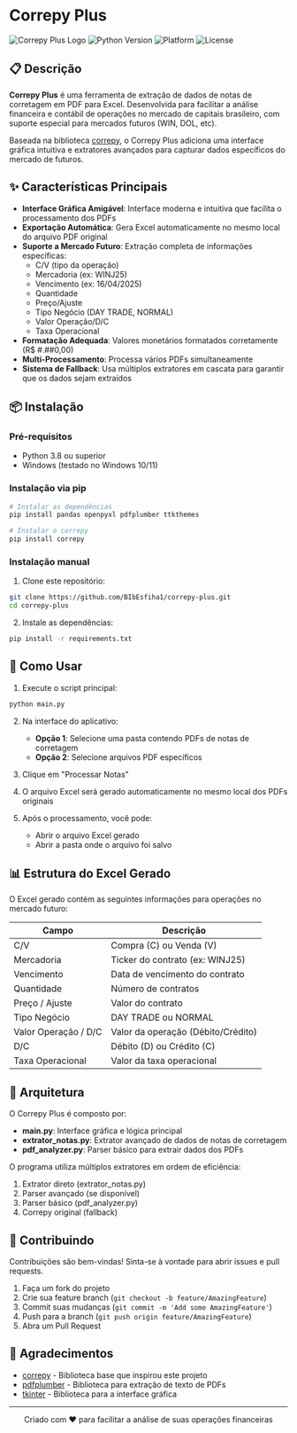 # Correpy Plus

![Correpy Plus Logo](https://img.shields.io/badge/Correpy-Plus-blue?style=for-the-badge)
![Python Version](https://img.shields.io/badge/Python-3.8%2B-blue?style=for-the-badge&logo=python)
![Platform](https://img.shields.io/badge/Platform-Windows-blue?style=for-the-badge&logo=windows)
![License](https://img.shields.io/badge/License-MIT-green?style=for-the-badge)

## 📋 Descrição

**Correpy Plus** é uma ferramenta de extração de dados de notas de corretagem em PDF para Excel. Desenvolvida para facilitar a análise financeira e contábil de operações no mercado de capitais brasileiro, com suporte especial para mercados futuros (WIN, DOL, etc).

Baseada na biblioteca [correpy](https://github.com/thiagosalvatore/correpy), o Correpy Plus adiciona uma interface gráfica intuitiva e extratores avançados para capturar dados específicos do mercado de futuros.

## ✨ Características Principais

- **Interface Gráfica Amigável**: Interface moderna e intuitiva que facilita o processamento dos PDFs
- **Exportação Automática**: Gera Excel automaticamente no mesmo local do arquivo PDF original
- **Suporte a Mercado Futuro**: Extração completa de informações específicas:
  - C/V (tipo da operação)
  - Mercadoria (ex: WINJ25)
  - Vencimento (ex: 16/04/2025)
  - Quantidade
  - Preço/Ajuste
  - Tipo Negócio (DAY TRADE, NORMAL)
  - Valor Operação/D/C
  - Taxa Operacional
- **Formatação Adequada**: Valores monetários formatados corretamente (R$ #.##0,00)
- **Multi-Processamento**: Processa vários PDFs simultaneamente
- **Sistema de Fallback**: Usa múltiplos extratores em cascata para garantir que os dados sejam extraídos

## 📦 Instalação

### Pré-requisitos

- Python 3.8 ou superior
- Windows (testado no Windows 10/11)

### Instalação via pip

```bash
# Instalar as dependências
pip install pandas openpyxl pdfplumber ttkthemes 

# Instalar o correpy
pip install correpy
```

### Instalação manual

1. Clone este repositório:

```bash
git clone https://github.com/BIbEsfiha1/correpy-plus.git
cd correpy-plus
```

2. Instale as dependências:

```bash
pip install -r requirements.txt
```

## 🚀 Como Usar

1. Execute o script principal:

```bash
python main.py
```

2. Na interface do aplicativo:
   - **Opção 1**: Selecione uma pasta contendo PDFs de notas de corretagem
   - **Opção 2**: Selecione arquivos PDF específicos
   
3. Clique em "Processar Notas"

4. O arquivo Excel será gerado automaticamente no mesmo local dos PDFs originais

5. Após o processamento, você pode:
   - Abrir o arquivo Excel gerado
   - Abrir a pasta onde o arquivo foi salvo

## 📊 Estrutura do Excel Gerado

O Excel gerado contém as seguintes informações para operações no mercado futuro:

| Campo | Descrição |
|-------|-----------|
| C/V | Compra (C) ou Venda (V) |
| Mercadoria | Ticker do contrato (ex: WINJ25) |
| Vencimento | Data de vencimento do contrato |
| Quantidade | Número de contratos |
| Preço / Ajuste | Valor do contrato |
| Tipo Negócio | DAY TRADE ou NORMAL |
| Valor Operação / D/C | Valor da operação (Débito/Crédito) |
| D/C | Débito (D) ou Crédito (C) |
| Taxa Operacional | Valor da taxa operacional |

## 🧩 Arquitetura

O Correpy Plus é composto por:

- **main.py**: Interface gráfica e lógica principal
- **extrator_notas.py**: Extrator avançado de dados de notas de corretagem
- **pdf_analyzer.py**: Parser básico para extrair dados dos PDFs

O programa utiliza múltiplos extratores em ordem de eficiência:
1. Extrator direto (extrator_notas.py)
2. Parser avançado (se disponível)
3. Parser básico (pdf_analyzer.py)
4. Correpy original (fallback)

## 🤝 Contribuindo

Contribuições são bem-vindas! Sinta-se à vontade para abrir issues e pull requests.

1. Faça um fork do projeto
2. Crie sua feature branch (`git checkout -b feature/AmazingFeature`)
3. Commit suas mudanças (`git commit -m 'Add some AmazingFeature'`)
4. Push para a branch (`git push origin feature/AmazingFeature`)
5. Abra um Pull Request


## 🙏 Agradecimentos

- [correpy](https://github.com/thiagosalvatore/correpy) - Biblioteca base que inspirou este projeto
- [pdfplumber](https://github.com/jsvine/pdfplumber) - Biblioteca para extração de texto de PDFs
- [tkinter](https://docs.python.org/3/library/tkinter.html) - Biblioteca para a interface gráfica

---

<p align="center">Criado com ❤️ para facilitar a análise de suas operações financeiras</p>
